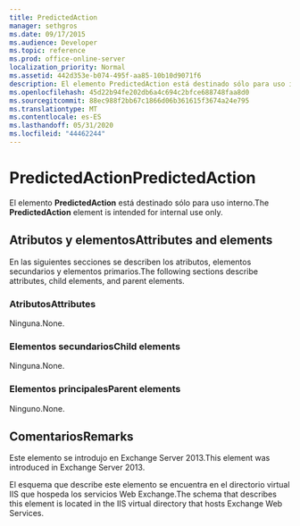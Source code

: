 ```yaml
---
title: PredictedAction
manager: sethgros
ms.date: 09/17/2015
ms.audience: Developer
ms.topic: reference
ms.prod: office-online-server
localization_priority: Normal
ms.assetid: 442d353e-b074-495f-aa85-10b10d9071f6
description: El elemento PredictedAction está destinado sólo para uso interno.
ms.openlocfilehash: 45d22b94fe202db6a4c694c2bfce688748faa8d0
ms.sourcegitcommit: 88ec988f2bb67c1866d06b361615f3674a24e795
ms.translationtype: MT
ms.contentlocale: es-ES
ms.lasthandoff: 05/31/2020
ms.locfileid: "44462244"
---
```

# <a name="predictedaction"></a><span data-ttu-id="072be-103">PredictedAction</span><span class="sxs-lookup"><span data-stu-id="072be-103">PredictedAction</span></span>

<span data-ttu-id="072be-104">El elemento **PredictedAction** está destinado sólo para uso interno.</span><span class="sxs-lookup"><span data-stu-id="072be-104">The **PredictedAction** element is intended for internal use only.</span></span> 

## <a name="attributes-and-elements"></a><span data-ttu-id="072be-105">Atributos y elementos</span><span class="sxs-lookup"><span data-stu-id="072be-105">Attributes and elements</span></span>

<span data-ttu-id="072be-106">En las siguientes secciones se describen los atributos, elementos secundarios y elementos primarios.</span><span class="sxs-lookup"><span data-stu-id="072be-106">The following sections describe attributes, child elements, and parent elements.</span></span>
  
### <a name="attributes"></a><span data-ttu-id="072be-107">Atributos</span><span class="sxs-lookup"><span data-stu-id="072be-107">Attributes</span></span>

<span data-ttu-id="072be-108">Ninguna.</span><span class="sxs-lookup"><span data-stu-id="072be-108">None.</span></span>
  
### <a name="child-elements"></a><span data-ttu-id="072be-109">Elementos secundarios</span><span class="sxs-lookup"><span data-stu-id="072be-109">Child elements</span></span>

<span data-ttu-id="072be-110">Ninguna.</span><span class="sxs-lookup"><span data-stu-id="072be-110">None.</span></span>
  
### <a name="parent-elements"></a><span data-ttu-id="072be-111">Elementos principales</span><span class="sxs-lookup"><span data-stu-id="072be-111">Parent elements</span></span>

<span data-ttu-id="072be-112">Ninguno.</span><span class="sxs-lookup"><span data-stu-id="072be-112">None.</span></span>
  
## <a name="remarks"></a><span data-ttu-id="072be-113">Comentarios</span><span class="sxs-lookup"><span data-stu-id="072be-113">Remarks</span></span>

<span data-ttu-id="072be-114">Este elemento se introdujo en Exchange Server 2013.</span><span class="sxs-lookup"><span data-stu-id="072be-114">This element was introduced in Exchange Server 2013.</span></span>
  
<span data-ttu-id="072be-115">El esquema que describe este elemento se encuentra en el directorio virtual IIS que hospeda los servicios Web Exchange.</span><span class="sxs-lookup"><span data-stu-id="072be-115">The schema that describes this element is located in the IIS virtual directory that hosts Exchange Web Services.</span></span>
  

